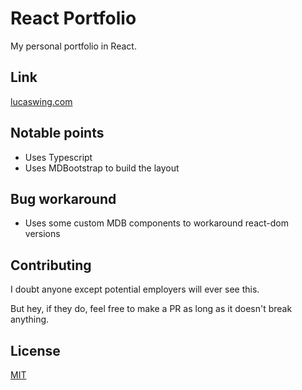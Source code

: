 # React Portfolio

My personal portfolio in React.

## Link
[lucaswing.com](https://lucaswing.com/)

## Notable points

- Uses Typescript
- Uses MDBootstrap to build the layout

## Bug workaround
- Uses some custom MDB components to workaround react-dom versions

## Contributing
I doubt anyone except potential employers will ever see this.

But hey, if they do, feel free to make a PR as long as it doesn't break anything.

## License
[MIT](https://choosealicense.com/licenses/mit/)

